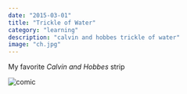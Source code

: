 ```yaml
---
date: "2015-03-01"
title: "Trickle of Water"
category: "learning"
description: "calvin and hobbes trickle of water"
image: "ch.jpg"
---
```


My favorite *Calvin and Hobbes* strip

![comic](/img/calvinhobbes.jpg)